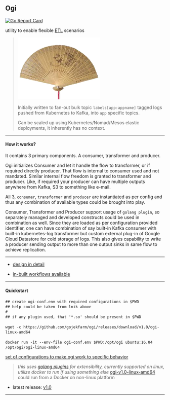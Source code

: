 ## Ogi

[![Go Report Card](https://goreportcard.com/badge/gojekfarm/ogi)](https://goreportcard.com/report/gojekfarm/ogi)


utility to enable flexible [ETL](https://en.wikipedia.org/wiki/Extract,_transform,_load) scenarios

> ![ogi means a japanese fan](docs/ogi.png "ogi means a japanese fan")
>
> Initially written to fan-out bulk topic `labels[app:appname]` tagged logs pushed from Kubernetes to Kafka, into `app` specific topics.
>
> Can be scaled up using Kubernetes/Nomad/Mesos elastic deployments, it inherently has no context.


---

#### How it works?

It contains 3 primary components. A consumer, transformer and producer.

Ogi initializes Consumer and let it handle the flow to transformer, or if required directly producer. That flow is internal to consumer used and not mandated. Similar internal flow freedom is granted to transformer and producer. Like, if required your producer can have multiple outputs anywhere from Kafka, S3 to something like e-mail.

All 3, `consumer`, `transformer` and `producer` are instantiated as per config and thus any combination of available types could be brought into play.

Consumer, Transformer and Producer support usage of `golang plugin`, so separately managed and developed constructs could be used in combination as well.
Since they are loaded as per configuration provided identifier, one can have combination of say built-in Kafka consumer with built-in kubernetes-log transformer but custom external plug-in of Google Cloud Datastore for cold storage of logs.
This also gives capability to write a producer sending output to more than one output sinks in same flow to achieve replication.

---

* [design in detail](./docs/design.md)

* [in-built workflows available](./docs/types.md)

---

#### Quickstart

```
## create ogi-conf.env with required configurations in $PWD
## help could be taken from lnik above
#
## if any plugin used, that '*.so' should be present in $PWD

wget -c https://github.com/gojekfarm/ogi/releases/download/v1.0/ogi-linux-amd64

docker run -it --env-file ogi-conf.env $PWD:/opt/ogi ubuntu:16.04 /opt/ogi/ogi-linux-amd64
```

[set of configurations to make ogi work to specific behavior](./docs/config-set.md)

> _this uses [golang plugins](https://golang.org/pkg/plugin/) for extensibility, currently supported on linux, utilize docker to run if using something else_
> [ogi-v1.0-linux-amd64](https://github.com/gojekfarm/ogi/releases/download/v1.0/ogi-linux-amd64) could run from a Docker on non-linux platform

* latest release: [v1.0](https://github.com/gojekfarm/ogi/releases/tag/v1.0)

---
